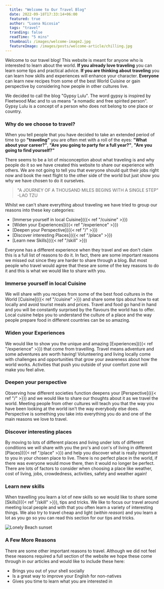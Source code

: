 ```yaml
---
  title: "Welcome to Our Travel Blog"
  date: 2022-09-18T17:33:14+06:00
  featured: true
  author: "Luana Nicosia"
  tags: "travel"
  tranding: false
  readTime: "5 mins"
  thumbnail: /images/welcome-image2.jpg
  featureImage: /images/posts/welcome-article/chilling.jpg
---
```


Welcome to our travel blog! This website is meant for anyone who is interested to learn about the world. **If you already love traveling** you can learn some tips and practical advice. **If you are thinking about traveling** you can learn how skills and experiences will enhance your character. **Everyone** can learn new recipes from some of the best World Cuisine or gain perspective by considering how people in other cultures live.

We decided to call the blog "Gypsy Lulu". The word gypsy is inspired by Fleetwood Mac and to us means "a nomadic and free spirited person". Gypsy Lulu is a concept of a person who does not belong to one place or country.

### Why do we choose to travel?

When you tell people that you have decided to take an extended period of time to go **"traveling"** you are often met with a roll of the eyes: **"What about your career?"**, **"Are you going to party for a full year?"**, **"Are you going to find yourself?"**

There seems to be a lot of misconception about what traveling is and why people do it so we have created this website to share our experience with others. We are not going to tell you that everyone should quit their jobs right now and book the next flight to the other side of the world but just show you why we have chosen to do it ourselves.

> "A JOURNEY OF A THOUSAND MILES BEGINS WITH A SINGLE STEP"
-LAO TZU

Whilst we can't share everything about traveling we have tried to group our reasons into these key categories:

- [Immerse yourself in local Cuisine]({{< ref "/cuisine" >}})
- [Widen your Experiences]({{< ref "/experience" >}})
- [Deepen your Perspective]({{< ref "/" >}})
- [Discover interesting Places]({{< ref "/place" >}})
- [Learn new Skills]({{< ref "/skill" >}})

Everyone has a different experience when they travel and we don't claim this is a full list of reasons to do it. In fact, there are some important reasons we missed out since they are harder to share through a blog. But most people who travel would agree that these are some of the key reasons to do it and this is what we would like to share with you.

### Immerse yourself in local Cuisine

We will share with you recipes from some of the best food cultures in the World [Cuisine]({{< ref "/cuisine" >}}) and share some tips about how to eat locally and avoid tourist meals and prices. Travel and food go hand in hand and you will be constantly surprised by the flavours the world has to offer. Local cuisine helps you to understand the culture of a place and the way people prepare food in different countries can be so amazing.

### Widen your Experiences

We would like to show you the unique and amazing [Experiences]({{< ref "/experience" >}}) that come from travelling. Travel means adventure and some adventures are worth having! Volunteering and living locally come with challenges and opportunities that grow your awareness about how the world works. Activities that push you outside of your comfort zone will make you feel alive.
### Deepen your perspective

Observing how different societies function deepens your [Perspective]({{< ref "/" >}}) and we would like to share our thoughts about it as we travel the world. Meeting people from other cultures will teach you that the way you have been looking at the world isn't the way everybody else does. Perspective is something you take into everything you do and one of the main reasons we love to travel.

### Discover interesting places

By moving to lots of different places and living under lots of different conditions we will share with you the pro's and con's of living in different [Places]({{< ref "/place" >}}) and help you discover what is really important to you in your chosen place to live. There is no perfect place in the world, if there was everyone would move there, then it would no longer be perfect. There are lots of factors to consider when choosing a place like weather, cost of living, jobs, crowdedness, activities, safety and weather again!

### Learn new skills

When travelling you learn a lot of new skills so we would like to share some [Skills]({{< ref "/skill" >}}), tips and tricks. We like to focus our travel around meeting local people and with that you often learn a variety of interesting things. We also try to travel cheap and light (*within reason*) and you learn a lot as you go so you can read this section for our tips and tricks.

![Lonely Beach sunset](/images/posts/welcome-article/lonely-beach2.jpg)

### A Few More Reasons

There are some other important reasons to travel. Although we did not feel these reasons required a full section of the website we hope these come through in our articles and would like to include these here:

- Brings you out of your shell socially
- Is a great way to improve your English for non-natives
- Gives you time to learn what you are interested in